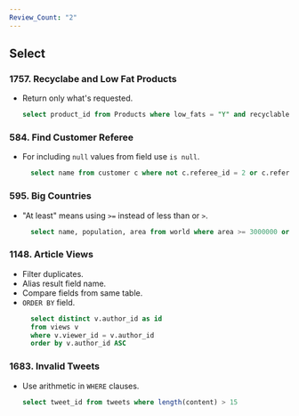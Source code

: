 ```yaml
---
Review_Count: "2"
---
```

## Select

### 1757. Recyclabe and Low Fat Products

- Return only what's requested.
	```sql
  	select product_id from Products where low_fats = "Y" and recyclable = "Y";
	```

### 584. Find Customer Referee

- For including `null` values from field use `is null`.
  ```sql
  	select name from customer c where not c.referee_id = 2 or c.referee_id is null;
  ```

### 595. Big Countries

- "At least" means using `>=` instead of less than or `>`.
  ```sql
  	select name, population, area from world where area >= 3000000 or population >= 25000000;
  ```

### 1148. Article Views

- Filter duplicates.
- Alias result field name.
- Compare fields from same table.
- `ORDER BY` field.
  ```sql
    select distinct v.author_id as id
    from views v
    where v.viewer_id = v.author_id
    order by v.author_id ASC
  ```

### 1683. Invalid Tweets

- Use arithmetic in `WHERE` clauses.
  ```sql
  select tweet_id from tweets where length(content) > 15
  ```

